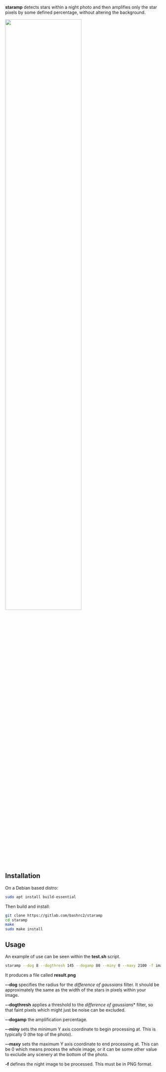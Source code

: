 **staramp** detects stars within a night photo and then amplifies only the star pixels by some defined percentage, without altering the background.

<img src="https://gitlab.com/bashrc2/staramp/-/raw/main/images/example.jpg?ref_type=heads" width="70%"/>

## Installation

On a Debian based distro:

``` bash
sudo apt install build-essential
```

Then build and install:

``` bash
git clone https://gitlab.com/bashrc2/staramp
cd staramp
make
sudo make install
```

## Usage

An example of use can be seen within the **test.sh** script.

``` bash
staramp --dog 8 --dogthresh 145 --dogamp 80 --miny 0 --maxy 2100 -f images/stars1.png
```

It produces a file called **result.png**

**--dog** specifies the radius for the *difference of gaussians* filter. It should be approximately the same as the width of the stars in pixels within your image.

**--dogthresh** applies a threshold to the *difference of gaussians** filter, so that faint pixels which might just be noise can be excluded.

**--dogamp** the amplification percentage.

**--miny** sets the minimum Y axis coordinate to begin processing at. This is typically 0 (the top of the photo).

**--maxy** sets the maximum Y axis coordinate to end processing at. This can be 0 which means process the whole image, or it can be some other value to exclude any scenery at the bottom of the photo.

**-f** defines the night image to be processed. This must be in PNG format.
